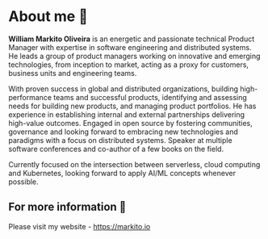 # About me 📃

**William Markito Oliveira** is an energetic and passionate technical Product Manager with expertise in software engineering and distributed systems. He leads a group of product managers working on innovative and emerging technologies, from inception to market, acting as a proxy for customers, business units and engineering teams. 

With proven success in global and distributed organizations, building high-performance teams and successful products, identifying and assessing needs for building new products, and managing product portfolios. He has experience in establishing internal and external partnerships delivering high-value outcomes. Engaged in open source by fostering communities, governance and looking forward to embracing new technologies and paradigms with a focus on distributed systems. Speaker at multiple software conferences and co-author of a few books on the field. 
 
Currently focused on the intersection between serverless, cloud computing and Kubernetes, looking forward to apply AI/ML concepts whenever possible. 

## For more information 🔗

Please visit my website - https://markito.io


<!--
**markito/markito** is a ✨ _special_ ✨ repository because its `README.md` (this file) appears on your GitHub profile.

Here are some ideas to get you started:

- 🔭 I’m currently working on ...
- 🌱 I’m currently learning ...
- 👯 I’m looking to collaborate on ...
- 🤔 I’m looking for help with ...
- 💬 Ask me about ...
- 📫 How to reach me: ...
- 😄 Pronouns: ...
- ⚡ Fun fact: ...
-->
